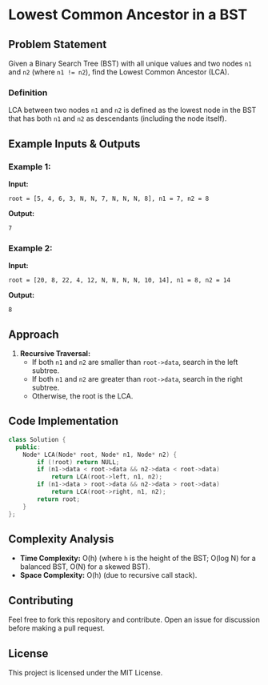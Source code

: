 # Lowest Common Ancestor in a BST

## Problem Statement
Given a Binary Search Tree (BST) with all unique values and two nodes `n1` and `n2` (where `n1 != n2`), find the Lowest Common Ancestor (LCA).

### Definition
LCA between two nodes `n1` and `n2` is defined as the lowest node in the BST that has both `n1` and `n2` as descendants (including the node itself).

## Example Inputs & Outputs
### Example 1:
**Input:**
```
root = [5, 4, 6, 3, N, N, 7, N, N, N, 8], n1 = 7, n2 = 8
```
**Output:**
```
7
```
### Example 2:
**Input:**
```
root = [20, 8, 22, 4, 12, N, N, N, N, 10, 14], n1 = 8, n2 = 14
```
**Output:**
```
8
```

## Approach
1. **Recursive Traversal:**
   - If both `n1` and `n2` are smaller than `root->data`, search in the left subtree.
   - If both `n1` and `n2` are greater than `root->data`, search in the right subtree.
   - Otherwise, the root is the LCA.

## Code Implementation
```cpp
class Solution {
  public:
    Node* LCA(Node* root, Node* n1, Node* n2) {
        if (!root) return NULL;
        if (n1->data < root->data && n2->data < root->data)
            return LCA(root->left, n1, n2);
        if (n1->data > root->data && n2->data > root->data)
            return LCA(root->right, n1, n2);
        return root;
    }
};
```

## Complexity Analysis
- **Time Complexity:** O(h) (where `h` is the height of the BST; O(log N) for a balanced BST, O(N) for a skewed BST).
- **Space Complexity:** O(h) (due to recursive call stack).


## Contributing
Feel free to fork this repository and contribute. Open an issue for discussion before making a pull request.

## License
This project is licensed under the MIT License.

